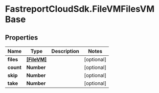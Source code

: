 # FastreportCloudSdk.FileVMFilesVMBase

## Properties

Name | Type | Description | Notes
------------ | ------------- | ------------- | -------------
**files** | [**[FileVM]**](FileVM.md) |  | [optional] 
**count** | **Number** |  | [optional] 
**skip** | **Number** |  | [optional] 
**take** | **Number** |  | [optional] 


